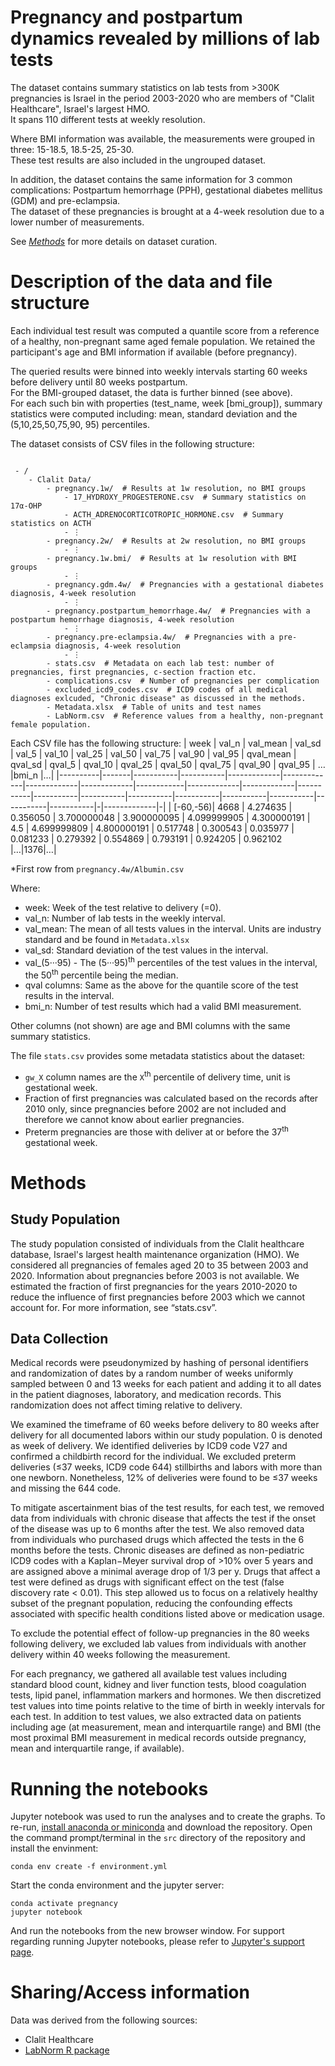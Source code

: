 # Pregnancy and postpartum dynamics revealed by millions of lab tests

<!--https://doi.org/10.5061/dryad.1c59zw44t-->


The dataset contains summary statistics on lab tests from >300K pregnancies is Israel in the period 2003-2020 who are members of "Clalit Healthcare", Israel's largest HMO.\
It spans 110 different tests at weekly resolution.

Where BMI information was available, the measurements were grouped in three: 15-18.5, 18.5-25, 25-30.\
These test results are also included in the ungrouped dataset.

In addition, the dataset contains the same information for 3 common complications: Postpartum hemorrhage (PPH), gestational diabetes mellitus (GDM) and pre-eclampsia.\
The dataset of these pregnancies is brought at a 4-week resolution due to a lower number of measurements.

See [_Methods_](#methods) for more details on dataset curation.


# Description of the data and file structure
Each individual test result was computed a quantile score from a reference of a healthy, non-pregnant same aged female population. We retained the participant's age and BMI information if available (before pregnancy).

The queried results were binned into weekly intervals starting 60 weeks before delivery until 80 weeks postpartum.\
For the BMI-grouped  dataset, the data is further binned (see above).\
For each such bin with properties (test_name, week [bmi_group]), summary statistics were computed including: mean, standard deviation and the (5,10,25,50,75,90, 95) percentiles.

The dataset consists of CSV files in the following structure:
```

 - /
    - Clalit Data/
        - pregnancy.1w/  # Results at 1w resolution, no BMI groups
            - 17_HYDROXY_PROGESTERONE.csv  # Summary statistics on 17α-OHP
            - ACTH_ADRENOCORTICOTROPIC_HORMONE.csv  # Summary statistics on ACTH
            - ⋮
        - pregnancy.2w/  # Results at 2w resolution, no BMI groups
            - ⋮
        - pregnancy.1w.bmi/  # Results at 1w resolution with BMI groups
            - ⋮
        - pregnancy.gdm.4w/  # Pregnancies with a gestational diabetes diagnosis, 4-week resolution
            - ⋮
        - pregnancy.postpartum_hemorrhage.4w/  # Pregnancies with a postpartum hemorrhage diagnosis, 4-week resolution
            - ⋮
        - pregnancy.pre-eclampsia.4w/  # Pregnancies with a pre-eclampsia diagnosis, 4-week resolution
            - ⋮
        - stats.csv  # Metadata on each lab test: number of pregnancies, first pregnancies, c-section fraction etc.
        - complications.csv  # Number of pregnancies per complication
        - excluded_icd9_codes.csv  # ICD9 codes of all medical diagnoses exlcuded, "Chronic disease" as discussed in the methods.
        - Metadata.xlsx  # Table of units and test names
        - LabNorm.csv  # Reference values from a healthy, non-pregnant female population.
```

Each CSV file has the following structure:
| week     | val_n | val_mean  | val_sd    | val_5       | val_10      | val_25      | val_50      | val_75     | val_90      | val_95      | qval_mean | qval_sd   | qval_5    | qval_10   | qval_25   | qval_50   | qval_75   | qval_90   | qval_95   | &#8230; |bmi_n       |&#8230;|
|----------|-------|-----------|-----------|-------------|-------------|-------------|-------------|------------|-------------|-------------|-----------|-----------|-----------|-----------|-----------|-----------|-----------|-----------|-----------|-|-------------|-|
| \[-60,-56\)| 4668  | 4.274635  | 0.356050  | 3.700000048 | 3.900000095 | 4.099999905 | 4.300000191 | 4.5        | 4.699999809 | 4.800000191 | 0.517748  | 0.300543  | 0.035977  | 0.081233  | 0.279392  | 0.554869  | 0.793191  | 0.924205  | 0.962102  |&#8230;|1376|&#8230;|

\*First row from ```pregnancy.4w/Albumin.csv```

Where:
* week:  Week of the test relative to delivery (=0).
* val_n: Number of lab tests in the weekly interval.
* val_mean: The mean of all tests values in the interval. Units are industry standard and be found in `Metadata.xlsx`
* val_sd: Standard deviation of the test values in the interval.
* val_(5&#183;&#183;&#183;95) - The (5&#183;&#183;&#183;95)<sup>th</sup> percentiles of the test values in the interval, the 50<sup>th</sup> percentile being the median.
* qval columns: Same as the above for the quantile score of the test results in the interval.
* bmi_n: Number of test results which had a valid BMI measurement.

Other columns (not shown) are age and BMI columns with the same summary statistics. 

The file `stats.csv` provides some metadata statistics about the dataset:

* `gw_X` column names are the `X`<sup>th</sup> percentile of delivery time, unit is gestational week.
* Fraction of first pregnancies was calculated based on the records after 2010 only, since pregnancies before 2002 are not included and therefore we cannot know about earlier pregnancies.
* Preterm pregnancies are those with deliver at or before the 37<sup>th</sup> gestational week.

# Methods
## Study Population

The study population consisted of individuals from the Clalit healthcare database, Israel's largest health maintenance organization (HMO). We considered all pregnancies of females aged 20 to 35 between 2003 and 2020. Information about pregnancies before 2003 is not available. We estimated the fraction of first pregnancies for the years 2010-2020 to reduce the influence of first pregnancies before 2003 which we cannot account for. For more information, see “stats.csv”.

## Data Collection

Medical records were pseudonymized by hashing of personal identifiers and randomization of dates by a random number of weeks uniformly sampled between 0 and 13 weeks for each patient and adding it to all dates in the patient diagnoses, laboratory, and medication records. This randomization does not affect timing relative to delivery.

We examined the timeframe of 60 weeks before delivery to 80 weeks after delivery for all documented labors within our study population. 0 is denoted as week of delivery. We identified deliveries by ICD9 code V27 and confirmed a childbirth record for the individual. We excluded preterm deliveries (≤37 weeks, ICD9 code 644) stillbirths and labors with more than one newborn. Nonetheless, 12% of deliveries were found to be ≤37 weeks and missing the 644 code.

To mitigate ascertainment bias of the test results, for each test, we removed data from individuals with chronic disease that affects the test if the onset of the disease was up to 6 months after the test. We also removed data from individuals who purchased drugs which affected the tests in the 6 months before the tests. Chronic diseases are defined as non-pediatric ICD9 codes with a Kaplan−Meyer survival drop of >10% over 5 years and are assigned above a minimal average drop of 1/3 per y. Drugs that affect a test were defined as drugs with significant effect on the test (false discovery rate < 0.01). This step allowed us to focus on a relatively healthy subset of the pregnant population, reducing the confounding effects associated with specific health conditions listed above or medication usage. 

 

To exclude the potential effect of follow-up pregnancies in the 80 weeks following delivery, we excluded lab values from individuals with another delivery within 40 weeks following the measurement.

For each pregnancy, we gathered all available test values including standard blood count, kidney and liver function tests, blood coagulation tests, lipid panel, inflammation markers and hormones. We then discretized test values into time points relative to the time of birth in weekly intervals for each test. In addition to test values, we also extracted data on patients including age (at measurement, mean and interquartile range) and BMI (the most proximal BMI measurement in medical records outside pregnancy, mean and interquartile range, if available).


# Running the notebooks

Jupyter notebook was used to run the analyses and to create the graphs. To re-run, [install anaconda or miniconda](https://docs.conda.io/projects/conda/en/latest/user-guide/install/index.html) and download the repository.
Open the command prompt/terminal in the `src` directory of the repository and install the envinment:
```
conda env create -f environment.yml
```
Start the conda environment and the jupyter server:
```
conda activate pregnancy
jupyter notebook
```
And run the notebooks from the new browser window. For support regarding running Jupyter notebooks, please refer to [Jupyter's support page](https://docs.jupyter.org/en/latest/running.html).



# Sharing/Access information


Data was derived from the following sources:
- Clalit Healthcare
- [LabNorm R package](https://cran.r-project.org/package=labNorm)